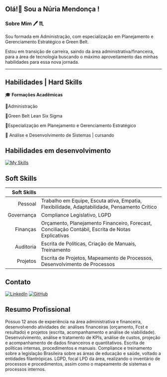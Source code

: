
## Olá!👋 Sou a **Núria Mendonça** !

### Sobre Mim 🖊️ ♏

Sou formada em Administração, com especialização em Planejamento e Gerenciamento Estratégico e Green Belt.


Estou em transição de carreira, saindo da área administrativa/financeira, para a área de tecnologia buscando o máximo aproveitamento das minhas habilidades para essa nova jornada.

***

## Habilidades | Hard Skills

🎓 **Formações Acadêmicas**

💠Administração

💠Green Belt Lean Six Sigma

💠Especialização em Planejamento e Gerenciamento Estratégico

💠 Análise e Desenvolvimento de Sistemas | cursando



## Habilidades em desenvolvimento

[![My Skills](https://skillicons.dev/icons?i=vscode,html,css,js,github,linux,py)](https://skillicons.dev)



## Soft Skills


  Soft Skills|                                   |
| --------------: | ------------------------------------------ |
|       Pessoal   | Trabalho em Equipe, Escuta ativa, Empatia,  Flexibilidade, Adaptabilidade, Pensamento Crítico      |
|      Governança | Compliance Legislativo, LGPD                                                         |
|      Finanças   | Orçamento, Planejamento Financeiro, Forecast, Conciliação Contábil, Escrita de Notas Explicativas     |
|      Auditoria  | Escrita de Políticas, Criação de Manuais, Treinamento                                |
|      Projetos   | Escrita de Projetos, Mapeamento de Processos, Desenvolvimento de Processos           |



## Contato

[![LinkedIn](https://img.shields.io/badge/LinkedIn-0077B5?style=for-the-badge&logo=linkedin&logoColor=white)](https://www.linkedin.com/in/núria-mendonça-65563246/)
[![GitHub](https://img.shields.io/badge/GitHub-100000?style=for-the-badge&logo=github&logoColor=white)](https://github.com/nuriamendonca)



## Resumo Profissional

Possuo 12 anos de experiência na área administrativa e financeira, desenvolvendo atividades de: análises financeiras (orçamento, Fcst e resultado) e projetos (escrita, acompanhamento e análise de viabilidade). Desenvolvimento, análise e tratamento de KPIs, análise de custos, projeção e acompanhamento de dados financeiros e quantitativos. Escrita de políticas internas, procedimentos e manuais. Compliance e treinamento sobre a legislação Brasileira sobre as áreas de educação e saúde, voltado a entidades filantrópicas. LGPD, focal LPD da área, realizando o inventário de processos e procedimentos, assim como o mapeamento de sistemas e processos internos.










